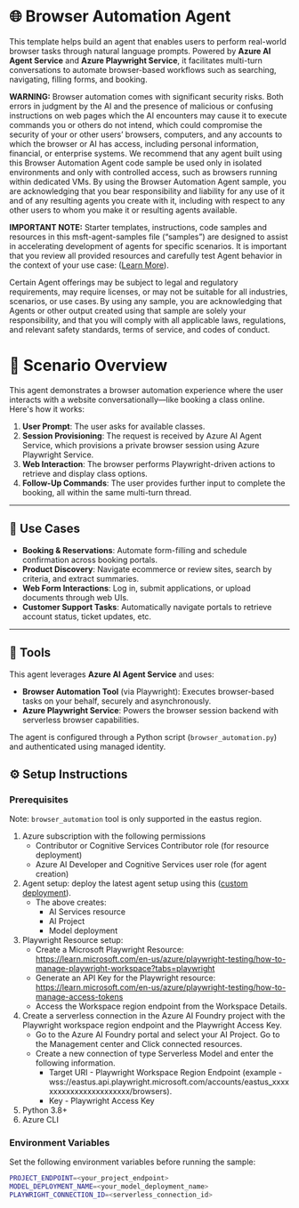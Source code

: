 # 🌐 Browser Automation Agent

This template helps build an agent that enables users to perform real-world browser tasks through natural language prompts. Powered by **Azure AI Agent Service** and **Azure Playwright Service**, it facilitates multi-turn conversations to automate browser-based workflows such as searching, navigating, filling forms, and booking.

**WARNING:** Browser automation comes with significant security risks. Both errors in judgment by the AI and the presence of malicious or confusing instructions on web pages which the AI encounters may cause it to execute commands you or others do not intend, which could compromise the security of your or other users’ browsers, computers, and any accounts to which the browser or AI has access, including personal information, financial, or enterprise systems.  We recommend that any agent built using this Browser Automation Agent code sample be used only in isolated environments and only with controlled access, such as browsers running within dedicated VMs.  By using the Browser Automation Agent sample, you are acknowledging that you bear responsibility and liability for any use of it and of any resulting agents you create with it, including with respect to any other users to whom you make it or resulting agents available.

**IMPORTANT NOTE:** Starter templates, instructions, code samples and resources in this msft-agent-samples file (“samples”) are designed to assist in accelerating development of agents for specific scenarios. It is important that you review all provided resources and carefully test Agent behavior in the context of your use case: ([Learn More](https://learn.microsoft.com/en-us/legal/cognitive-services/agents/transparency-note?context=%2Fazure%2Fai-services%2Fagents%2Fcontext%2Fcontext)). 

Certain Agent offerings may be subject to legal and regulatory requirements, may require licenses, or may not be suitable for all industries, scenarios, or use cases. By using any sample, you are acknowledging that Agents or other output created using that sample are solely your responsibility, and that you will comply with all applicable laws, regulations, and relevant safety standards, terms of service, and codes of conduct.  

 # 🧠 Scenario Overview

This agent demonstrates a browser automation experience where the user interacts with a website conversationally—like booking a class online. Here's how it works:

1. **User Prompt**: The user asks for available classes.
2. **Session Provisioning**: The request is received by Azure AI Agent Service, which provisions a private browser session using Azure Playwright Service.
3. **Web Interaction**: The browser performs Playwright-driven actions to retrieve and display class options.
4. **Follow-Up Commands**: The user provides further input to complete the booking, all within the same multi-turn thread.

---

## 💼 Use Cases

- **Booking & Reservations**: Automate form-filling and schedule confirmation across booking portals.
- **Product Discovery**: Navigate ecommerce or review sites, search by criteria, and extract summaries.
- **Web Form Interactions**: Log in, submit applications, or upload documents through web UIs.
- **Customer Support Tasks**: Automatically navigate portals to retrieve account status, ticket updates, etc.

---

## 🧩 Tools

This agent leverages **Azure AI Agent Service** and uses:

- **Browser Automation Tool** (via Playwright): Executes browser-based tasks on your behalf, securely and asynchronously.
- **Azure Playwright Service**: Powers the browser session backend with serverless browser capabilities.

The agent is configured through a Python script (`browser_automation.py`) and authenticated using managed identity.


## ⚙️ Setup Instructions

### Prerequisites

Note: `browser_automation` tool is only supported in the eastus region.

1. Azure subscription with the following permissions
   - Contributor or Cognitive Services Contributor role (for resource deployment)
   - Azure AI Developer and Cognitive Services user role (for agent creation)
2. Agent setup: deploy the latest agent setup using this ([custom deployment](https://github.com/azure-ai-foundry/foundry-samples/tree/main/samples/microsoft/infrastructure-setup/40-basic-agent-setup)).
   - The above creates:
      - AI Services resource
      - AI Project
      - Model deployment
3. Playwright Resource setup: 
   - Create a Microsoft Playwright Resource: https://learn.microsoft.com/en-us/azure/playwright-testing/how-to-manage-playwright-workspace?tabs=playwright
   - Generate an API Key for the Playwright resource: https://learn.microsoft.com/en-us/azure/playwright-testing/how-to-manage-access-tokens
   - Access the Workspace region endpoint from the Workspace Details. 
4. Create a serverless connection in the Azure AI Foundry project with the Playwright workspace region endpoint and the Playwright Access Key. 
   - Go to the Azure AI Foundry portal and select your AI Project. Go to the Management center and Click connected resources.
   - Create a new connection of type Serverless Model and enter the following information.
      - Target URI - Playwright Workspace Region Endpoint (example - wss://eastus.api.playwright.microsoft.com/accounts/eastus_xxxxxxxxxxxxxxxxxxxxxxx/browsers).
      - Key - Playwright Access Key
5. Python 3.8+
6. Azure CLI

### Environment Variables

Set the following environment variables before running the sample:

```bash
PROJECT_ENDPOINT=<your_project_endpoint>
MODEL_DEPLOYMENT_NAME=<your_model_deployment_name>
PLAYWRIGHT_CONNECTION_ID=<serverless_connection_id>


